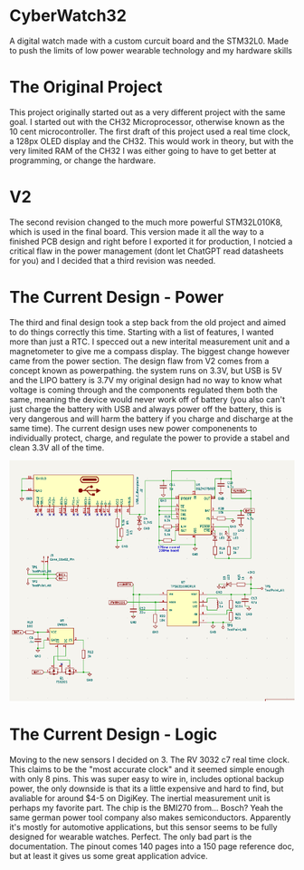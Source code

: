 # CyberWatch32
A digital watch made with a custom curcuit board and the STM32L0. Made to push the limits of low power wearable technology and my hardware skills

# The Original Project
This project originally started out as a very different project with the same goal. I started out with the CH32 Microprocessor, otherwise known as the 10 cent microcontroller. The first draft of this project used a real time clock, a 128px OLED display and the CH32. This would work in theory, but with the very limited RAM of the CH32 I was either going to have to get better at programming, or change the hardware.

# V2
The second revision changed to the much more powerful STM32L010K8, which is used in the final board. This version made it all the way to a finished PCB design and right before I exported it for production, I notcied a critical flaw in the power management (dont let ChatGPT read datasheets for you) and I decided that a third revision was needed. 

# The Current Design - Power
The third and final design took a step back from the old project and aimed to do things correctly this time. Starting with a list of features, I wanted more than just a RTC. I specced out a new interital measurement unit and a magnetometer to give me a compass display. The biggest change however came from the power section. The design flaw from V2 comes from a concept known as powerpathing. the system runs on 3.3V, but USB is 5V and the LIPO battery is 3.7V my original design had no way to know what voltage is coming through and the components regulated them both the same, meaning the device would never work off of battery (you also can't just charge the battery with USB and always power off the battery, this is very dangerous and will harm the battery if you charge and discharge at the same time). The current design uses new power componenents to individually protect, charge, and regulate the power to provide a stabel and clean 3.3V all of the time.

![Image Showing Power Schematic](images/CW32PowerSchematic.png)

# The Current Design - Logic
Moving to the new sensors I decided on 3. The RV 3032 c7 real time clock. This claims to be the "most accurate clock" and it seemed simple enough with only 8 pins. This was super easy to wire in, includes optional backup power, the only downside is that its a little expensive and hard to find, but avaliable for around $4-5 on DigiKey. The inertial measurement unit is perhaps my favorite part. The chip is the BMI270 from... Bosch? Yeah the same german power tool company also makes semiconductors. Apparently it's mostly for automotive applications, but this sensor seems to be fully designed for wearable watches. Perfect. The only bad part is the documentation. The pinout comes 140 pages into a 150 page reference doc, but at least it gives us some great application advice.
